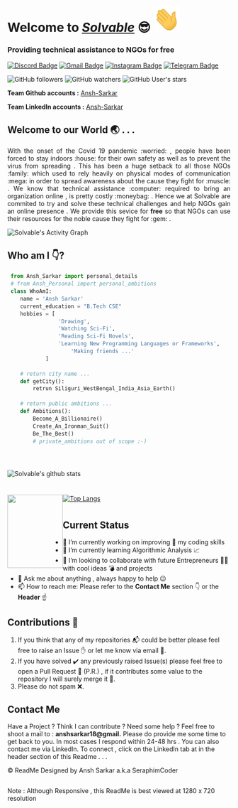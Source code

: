 # Welcome to [*Solvable*](https://our_website_link.com) :sunglasses: <img src="https://raw.githubusercontent.com/ABSphreak/ABSphreak/master/gifs/Hi.gif" width="60px">
### Providing technical assistance to NGOs for free
[![Discord Badge](https://img.shields.io/badge/-Discord-black?style=flat-square&logo=Discord&logoColor=white&link=https://discord.gg/gDXnDMDk)](https://discord.gg/gDXnDMDk) 
[![Gmail Badge](https://img.shields.io/badge/-solvable.06@gmail.com-c14438?style=flat-square&logo=Gmail&logoColor=white&link=mailto:solvable.06@gmail.com)](mailto:solvable.06@gmail.com)
[![Instagram Badge](https://img.shields.io/badge/-Instagram-purple?style=flat-square&logo=Instagram&logoColor=white&link=https://www.instagram.com/_.solvable._/)](https://www.instagram.com/_.solvable._/)
[![Telegram Badge](https://img.shields.io/badge/-Telegram-0088cc?style=flat-square&logo=Telegram&logoColor=white&link=https://bit.ly/solvable-telegram-invite)](https://bit.ly/solvable-telegram-invite)
<!--break defining , for pushing container to next line. Badges concatenate by default if coded in consecutive lines-->
<img alt="GitHub followers" src="https://img.shields.io/github/followers/x-solvable-x?label=followers&style=for-the-badge"> <img alt="GitHub watchers" src="https://img.shields.io/github/watchers/x-solvable-x/x-solvable-x?label=Viewers&style=for-the-badge"> <img alt="GitHub User's stars" src="https://img.shields.io/github/stars/x-solvable-x?style=for-the-badge">

**Team Github accounts :** [Ansh-Sarkar](https://github.com/Ansh-Sarkar)
<!--buffer-->
**Team LinkedIn accounts :** [Ansh-Sarkar](https://www.linkedin.com/in/ansh-sarkar/)
## Welcome to our World :earth_asia: . . .
<p align="justify">
With the onset of the Covid 19 pandemic :worried: , people have been forced to stay indoors :house: for their own safety as well as to prevent the virus from spreading . This has been a huge setback to all those NGOs :family: which used to rely heavily on physical modes of communication :mega: in order to spread awareness about the cause they fight for :muscle: . We know that technical assistance :computer: required to bring an organization online , is pretty costly :moneybag: . Hence we at Solvable are commited to try and solve these technical challenges and help NGOs gain an online presence . We provide this sevice for <strong>free</strong> so that NGOs can use their resources for the noble cause they fight for :gem: .
<!--defining python code section-->
</p>

![Solvable's Activity Graph](https://activity-graph.herokuapp.com/graph?username=x-solvable-x&bg-color=white&hide_border=true&area=true)

## Who am I :point_down:?
```python
 from Ansh_Sarkar import personal_details
 # from Ansh_Personal import personal_ambitions
 class WhoAmI:
 	name = 'Ansh Sarkar'
	current_education = "B.Tech CSE"
	hobbies = [
				'Drawing',
				'Watching Sci-Fi',
				'Reading Sci-Fi Novels',
				'Learning New Programming Languages or Frameworks',
        			'Making friends ...'
			]
			
	# return city name ...
	def getCity():
		retrun Siliguri_WestBengal_India_Asia_Earth()
		
	# return public ambitions ...
	def Ambitions():
		Become_A_Billionaire()
		Create_An_Ironman_Suit()
		Be_The_Best()
		# private_ambitions out of scope :-)
	
```

<!--![](https://media.giphy.com/media/4p1JhLCYEOEJa/giphy.gif)-->
<!--![Ansh's github stats](https://github-readme-stats.vercel.app/api?username=Cyclopstark&count_private=true)--><!--NoIcons-->
<!--Different Theme -- ![Anurag's github stats](https://github-readme-stats.vercel.app/api?username=anuraghazra&show_icons=true&theme=dracula)-->

# 

![Solvable's github stats](https://github-readme-stats.vercel.app/api?username=x-solvable-x&theme=buefy&show_icons=true)

#

<!--<img  align='left' src="images/lang.png" height="165px" width="125px">-->
<img align = 'left' src = "http://tbayes.eecs.umich.edu/_media/xukevin/visualization_dmkd_2012/newcomb_dmds.gif" height = "165px" width = "125px">
	
[![Top Langs](https://github-readme-stats.vercel.app/api/top-langs/?username=ansh-sarkar&layout=compact&theme=vue)](https://github.com/anuraghazra/github-readme-stats)

#
<!--<img src="https://readme-jokes.vercel.app/api" alt="Jokes Card" />-->

<!--[![Top Langs](https://github-readme-stats.vercel.app/api/top-langs/?username=anuraghazra&lang_count=10&width=window.clientWidth)](https://github.com/anuraghazra/github-readme-stats)-->
## Current Status
- 🔭 I’m currently working on improving :construction: my coding skills
- 🌱 I’m currently learning Algorithmic Analysis :chart_with_upwards_trend:
- 👯 I’m looking to collaborate with future Entrepreneurs :scientist: with cool ideas :bomb: and projects
- 💬 Ask me about anything , always happy to help :wink:
- 📫 How to reach me: Please refer to the **Contact Me** section :point_down: or the **Header** :point_up:

## Contributions :file_folder:
1. If you think that any of my repositories :mailbox_with_mail: could be better please feel free to raise an Issue :hand: or let me know via email :email:.
2. If you have solved :heavy_check_mark: any previously raised Issue(s) please feel free to open a Pull Request :scroll: (P.R.) , if it contributes some value to the repository I will surely merge it :link:.
3. Please do not spam :x:.

## Contact Me 
Have a Project ? Think I can contribute ? Need some help ?
Feel free to shoot a mail to : **anshsarkar18@gmail.**
Please do provide me some time to get back to you. In most cases I respond within 24-48 hrs .
You can also contact me via LinkedIn. To connect , click on the LinkedIn tab at in the header section of this Readme . . .

:copyright: ReadMe Designed by Ansh Sarkar a.k.a SeraphimCoder

##
Note : Although Responsive , this ReadMe is best viewed at 1280 x 720 resolution
